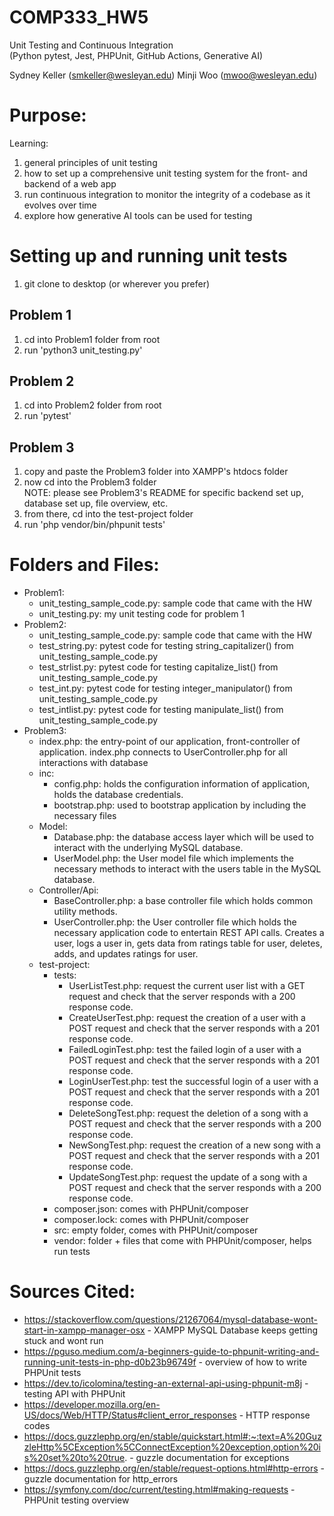 # COMP333_HW5
Unit Testing and Continuous Integration</br>
(Python pytest, Jest, PHPUnit, GitHub Actions, Generative AI)

Sydney Keller (<smkeller@wesleyan.edu>)
Minji Woo (<mwoo@wesleyan.edu>)

# Purpose:
Learning:</br>
1. general principles of unit testing</br>
2. how to set up a comprehensive unit testing system for the front- and backend of a web app</br>
3. run continuous integration to monitor the integrity of a codebase as it evolves over time</br>
4. explore how generative AI tools can be used for testing

# Setting up and running unit tests
1. git clone to desktop (or wherever you prefer)

## Problem 1
1. cd into Problem1 folder from root
2. run 'python3 unit_testing.py'

## Problem 2
1. cd into Problem2 folder from root
2. run 'pytest'

## Problem 3
1. copy and paste the Problem3 folder into XAMPP's htdocs folder
2. now cd into the Problem3 folder</br>
NOTE: please see Problem3's README for specific backend set up, database set up, file overview, etc.
3. from there, cd into the test-project folder
4. run 'php vendor/bin/phpunit tests'

# Folders and Files:
- Problem1:
    - unit_testing_sample_code.py: sample code that came with the HW
    - unit_testing.py: my unit testing code for problem 1
- Problem2:
    - unit_testing_sample_code.py: sample code that came with the HW
    - test_string.py: pytest code for testing string_capitalizer() from unit_testing_sample_code.py
    - test_strlist.py: pytest code for testing capitalize_list() from unit_testing_sample_code.py
    - test_int.py: pytest code for testing integer_manipulator() from unit_testing_sample_code.py
    - test_intlist.py: pytest code for testing manipulate_list() from unit_testing_sample_code.py
- Problem3:
    - index.php: the entry-point of our application, front-controller of application. index.php connects to UserController.php for all interactions with database</br>
    - inc:
        - config.php: holds the configuration information of application, holds the database credentials. 
        - bootstrap.php: used to bootstrap  application by including the necessary files
    - Model:
        - Database.php: the database access layer which will be used to interact with the underlying MySQL database.
        - UserModel.php: the User model file which implements the necessary methods to interact with the users table in the MySQL database.
    - Controller/Api:
        - BaseController.php: a base controller file which holds common utility methods.
        - UserController.php: the User controller file which holds the necessary application code to entertain REST API calls. Creates a user, logs a user in, gets data from ratings table for user, deletes, adds, and updates ratings for user.
    - test-project:
        - tests:
            - UserListTest.php: request the current user list with a GET request and check that the server responds with a 200 response code.
            - CreateUserTest.php: request the creation of a user with a POST request and check that the server responds with a 201 response code.
            - FailedLoginTest.php: test the failed login of a user with a POST request and check that the server responds with a 201 response code.
            - LoginUserTest.php: test the successful login of a user with a POST request and check that the server responds with a 201 response code.
            - DeleteSongTest.php: request the deletion of a song with a POST request and check that the server responds with a 200 response code.
            - NewSongTest.php: request the creation of a new song with a POST request and check that the server responds with a 201 response code.
            - UpdateSongTest.php: request the update of a song with a POST request and check that the server responds with a 200 response code.
        - composer.json: comes with PHPUnit/composer
        - composer.lock: comes with PHPUnit/composer 
        - src: empty folder, comes with PHPUnit/composer
        - vendor: folder + files that come with PHPUnit/composer, helps run tests

# Sources Cited:
- https://stackoverflow.com/questions/21267064/mysql-database-wont-start-in-xampp-manager-osx - XAMPP MySQL Database keeps getting stuck and wont run
- https://pguso.medium.com/a-beginners-guide-to-phpunit-writing-and-running-unit-tests-in-php-d0b23b96749f - overview of how to write PHPUnit tests
- https://dev.to/icolomina/testing-an-external-api-using-phpunit-m8j - testing API with PHPUnit
- https://developer.mozilla.org/en-US/docs/Web/HTTP/Status#client_error_responses - HTTP response codes
- https://docs.guzzlephp.org/en/stable/quickstart.html#:~:text=A%20GuzzleHttp%5CException%5CConnectException%20exception,option%20is%20set%20to%20true. - guzzle documentation for exceptions
- https://docs.guzzlephp.org/en/stable/request-options.html#http-errors - guzzle documentation for http_errors
- https://symfony.com/doc/current/testing.html#making-requests - PHPUnit testing overview
